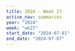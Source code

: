 ```yaml
---
title: 2024 - Week 27
active_nav: summaries
year: "2024"
week: "wk27"
start_date: "2024-07-01"
end_date: "2024-07-07"
---
```

